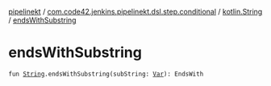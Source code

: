 [pipelinekt](../../index.md) / [com.code42.jenkins.pipelinekt.dsl.step.conditional](../index.md) / [kotlin.String](index.md) / [endsWithSubstring](./ends-with-substring.md)

# endsWithSubstring

`fun `[`String`](https://kotlinlang.org/api/latest/jvm/stdlib/kotlin/-string/index.html)`.endsWithSubstring(subString: `[`Var`](../../com.code42.jenkins.pipelinekt.core.vars/-var/index.md)`): EndsWith`